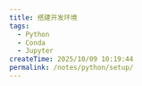 ```yaml
---
title: 搭建开发环境
tags:
  - Python
  - Conda
  - Jupyter
createTime: 2025/10/09 10:19:44
permalink: /notes/python/setup/
---
```

